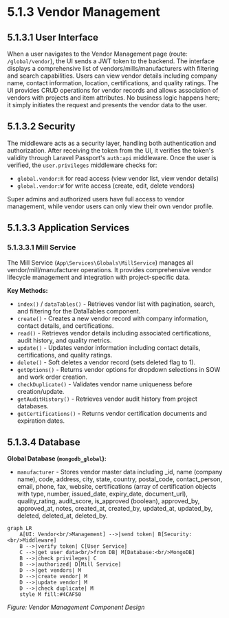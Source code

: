 # 5.1.3 Vendor Management

## 5.1.3.1 User Interface

When a user navigates to the Vendor Management page (route: `/global/vendor`), the UI sends a JWT token to the backend. The interface displays a comprehensive list of vendors/mills/manufacturers with filtering and search capabilities. Users can view vendor details including company name, contact information, location, certifications, and quality ratings. The UI provides CRUD operations for vendor records and allows association of vendors with projects and item attributes. No business logic happens here; it simply initiates the request and presents the vendor data to the user.

## 5.1.3.2 Security

The middleware acts as a security layer, handling both authentication and authorization. After receiving the token from the UI, it verifies the token's validity through Laravel Passport's `auth:api` middleware. Once the user is verified, the `user.privileges` middleware checks for:
- `global.vendor:R` for read access (view vendor list, view vendor details)
- `global.vendor:W` for write access (create, edit, delete vendors)

Super admins and authorized users have full access to vendor management, while vendor users can only view their own vendor profile.

## 5.1.3.3 Application Services

### 5.1.3.3.1 Mill Service

The Mill Service (`App\Services\Globals\MillService`) manages all vendor/mill/manufacturer operations. It provides comprehensive vendor lifecycle management and integration with project-specific data.

**Key Methods:**
- `index()` / `dataTables()` - Retrieves vendor list with pagination, search, and filtering for the DataTables component.
- `create()` - Creates a new vendor record with company information, contact details, and certifications.
- `read()` - Retrieves vendor details including associated certifications, audit history, and quality metrics.
- `update()` - Updates vendor information including contact details, certifications, and quality ratings.
- `delete()` - Soft deletes a vendor record (sets deleted flag to 1).
- `getOptions()` - Returns vendor options for dropdown selections in SOW and work order creation.
- `checkDuplicate()` - Validates vendor name uniqueness before creation/update.
- `getAuditHistory()` - Retrieves vendor audit history from project databases.
- `getCertifications()` - Returns vendor certification documents and expiration dates.

## 5.1.3.4 Database

**Global Database (`mongodb_global`):**
- `manufacturer` - Stores vendor master data including _id, name (company name), code, address, city, state, country, postal_code, contact_person, email, phone, fax, website, certifications (array of certification objects with type, number, issued_date, expiry_date, document_url), quality_rating, audit_score, is_approved (boolean), approved_by, approved_at, notes, created_at, created_by, updated_at, updated_by, deleted, deleted_at, deleted_by.

```mermaid
graph LR
    A[UI: Vendor<br/>Management] -->|send token| B[Security:<br/>Middleware]
    B -->|verify token| C[User Service]
    C -->|get user data<br/>from DB| M[Database:<br/>MongoDB]
    B -->|check privileges| C
    B -->|authorized| D[Mill Service]
    D -->|get vendors| M
    D -->|create vendor| M
    D -->|update vendor| M
    D -->|check duplicate| M
    style M fill:#4CAF50
```

*Figure: Vendor Management Component Design*
